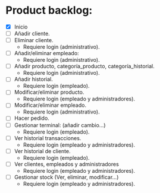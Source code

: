 # Product backlog:
- [x] Inicio
- [ ] Añadir cliente.
- [ ] Eliminar cliente.
	- Requiere login (administrativo).
- [ ] Añadir/eliminar empleado:
	- Requiere login (administrativo).
- [ ] Añadir producto, categoría_producto, categoría_historial.
	- Requiere login (administrativo).
- [ ] Añadir historial.
	- Requiere login (empleado).
- [ ] Modificar/eliminar producto.
	- Requiere login (empleado y administradores).
- [ ] Modificar/eliminar empleado.
	- Requiere login (administrativo).
- [ ] Hacer pedido.
- [ ] Gestionar terminal: (añadir cambio…)
	- Requiere login (empleado).
- [ ] Ver historial transacciones.
	- Requiere login (empleado y administradores).
- [ ] Ver historial de cliente.
	- Requiere login (empleado).
- [ ] Ver clientes, empleados y administradores
	- Requiere login (empleado y administradores).
- [ ] Gestionar stock (Ver, eliminar, modificar…)
	- Requiere login (empleado y administradores).
